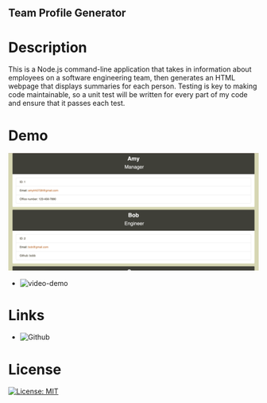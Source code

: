 ## Team Profile Generator

# Description

This is a Node.js command-line application that takes in information about employees on a software engineering team, then generates an HTML webpage that displays summaries for each person. Testing is key to making code maintainable, so a unit test will be written for every part of my code and ensure that it passes each test.

# Demo

![generator-demo](./assets/demo.png)
* ![video-demo]()

# Links

* ![Github](https://github.com/wl0194/Team-Profile-Generator)

# License

[![License: MIT](https://img.shields.io/badge/License-MIT-yellow.svg)](https://opensource.org/licenses/MIT)